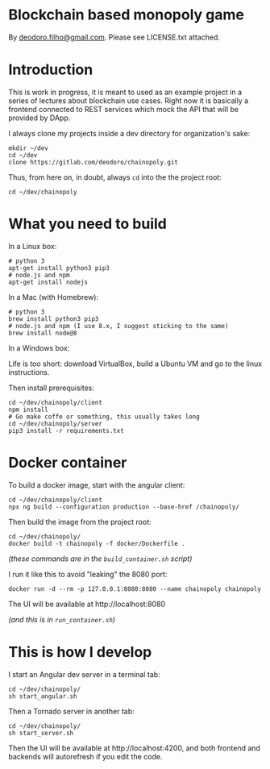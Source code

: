 # Blockchain based monopoly game
By deodoro.filho@gmail.com. Please see LICENSE.txt attached.

# Introduction

This is work in progress, it is meant to used as an example project in a series of lectures about blockchain use cases. Right now it is basically a frontend connected to REST services which mock the API that will be provided by DApp.

I always clone my projects inside a dev directory for organization's sake:

```shell
mkdir ~/dev
cd ~/dev
clone https://gitlab.com/deodoro/chainopoly.git
```

Thus, from here on, in doubt, always `cd` into the the project root:

```shell
cd ~/dev/chainopoly
```

# What you need to build

In a Linux box:

```shell
# python 3
apt-get install python3 pip3
# node.js and npm
apt-get install nodejs
```

In a Mac (with Homebrew):

```shell
# python 3
brew install python3 pip3
# node.js and npm (I use 8.x, I suggest sticking to the same)
brew install node@8
```

In a Windows box:

Life is too short: download VirtualBox, build a Ubuntu VM and go to the linux instructions.

Then install prerequisites:

```shell
cd ~/dev/chainopoly/client
npm install
# Go make coffe or something, this usually takes long
cd ~/dev/chainopoly/server
pip3 install -r requirements.txt
```

# Docker container

To build a docker image, start with the angular client:

```shell
cd ~/dev/chainopoly/client
npx ng build --configuration production --base-href /chainopoly/
```

Then build the image from the project root:

```shell
cd ~/dev/chainopoly/
docker build -t chainopoly -f docker/Dockerfile .
```

*(these commands are in the `build_container.sh` script)*

I run it like this to avoid "leaking" the 8080 port:

```shell
docker run -d --rm -p 127.0.0.1:8080:8080 --name chainopoly chainopoly
```

The UI will be available at http://localhost:8080

*(and this is in `run_container.sh`)*

# This is how I develop

I start an Angular dev server in a terminal tab:

```shell
cd ~/dev/chainopoly/
sh start_angular.sh
```

Then a Tornado server in another tab:

```shell
cd ~/dev/chainopoly/
sh start_server.sh
```

Then the UI will be available at http://localhost:4200, and both frontend and backends will autorefresh if you edit the code.
